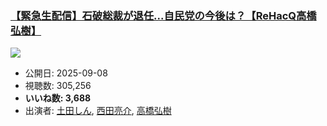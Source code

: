 ### [【緊急生配信】石破総裁が退任...自民党の今後は？【ReHacQ高橋弘樹】](https://www.youtube.com/watch?v=cgbYI5gWHz0)
[![](https://img.youtube.com/vi/cgbYI5gWHz0/sddefault.jpg)](https://www.youtube.com/watch?v=cgbYI5gWHz0)
-   公開日: 2025-09-08
-   視聴数: 305,256
-   **いいね数: 3,688**
-   出演者: [土田しん](/rehacq_fan/people/土田しん "wikilink"), [西田亮介](/rehacq_fan/people/西田亮介 "wikilink"), [高橋弘樹](/rehacq_fan/people/高橋弘樹 "wikilink")
